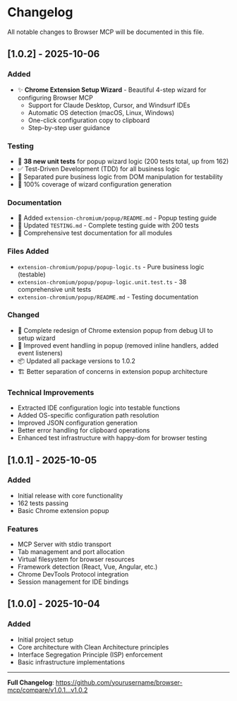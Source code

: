 # Changelog

All notable changes to Browser MCP will be documented in this file.

## [1.0.2] - 2025-10-06

### Added
- ✨ **Chrome Extension Setup Wizard** - Beautiful 4-step wizard for configuring Browser MCP
  - Support for Claude Desktop, Cursor, and Windsurf IDEs
  - Automatic OS detection (macOS, Linux, Windows)
  - One-click configuration copy to clipboard
  - Step-by-step user guidance

### Testing
- 🧪 **38 new unit tests** for popup wizard logic (200 tests total, up from 162)
- ✅ Test-Driven Development (TDD) for all business logic
- 📁 Separated pure business logic from DOM manipulation for testability
- 🎯 100% coverage of wizard configuration generation

### Documentation
- 📖 Added `extension-chromium/popup/README.md` - Popup testing guide
- 📖 Updated `TESTING.md` - Complete testing guide with 200 tests
- 📖 Comprehensive test documentation for all modules

### Files Added
- `extension-chromium/popup/popup-logic.ts` - Pure business logic (testable)
- `extension-chromium/popup/popup-logic.unit.test.ts` - 38 comprehensive unit tests
- `extension-chromium/popup/README.md` - Testing documentation

### Changed
- 🎨 Complete redesign of Chrome extension popup from debug UI to setup wizard
- 🔧 Improved event handling in popup (removed inline handlers, added event listeners)
- 📦 Updated all package versions to 1.0.2
- 🏗️ Better separation of concerns in extension popup architecture

### Technical Improvements
- Extracted IDE configuration logic into testable functions
- Added OS-specific configuration path resolution
- Improved JSON configuration generation
- Better error handling for clipboard operations
- Enhanced test infrastructure with happy-dom for browser testing

## [1.0.1] - 2025-10-05

### Added
- Initial release with core functionality
- 162 tests passing
- Basic Chrome extension popup

### Features
- MCP Server with stdio transport
- Tab management and port allocation
- Virtual filesystem for browser resources
- Framework detection (React, Vue, Angular, etc.)
- Chrome DevTools Protocol integration
- Session management for IDE bindings

## [1.0.0] - 2025-10-04

### Added
- Initial project setup
- Core architecture with Clean Architecture principles
- Interface Segregation Principle (ISP) enforcement
- Basic infrastructure implementations

---

**Full Changelog**: https://github.com/yourusername/browser-mcp/compare/v1.0.1...v1.0.2
